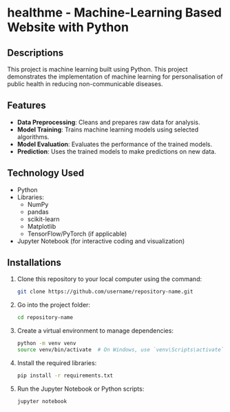 # healthme - Machine-Learning Based Website with Python

## Descriptions

This project is machine learning built using Python.
This project demonstrates the implementation of machine learning for personalisation of public health in reducing non-communicable diseases.

## Features

- **Data Preprocessing**: Cleans and prepares raw data for analysis.
- **Model Training**: Trains machine learning models using selected algorithms.
- **Model Evaluation**: Evaluates the performance of the trained models.
- **Prediction**: Uses the trained models to make predictions on new data.

## Technology Used

- Python
- Libraries: 
  - NumPy
  - pandas
  - scikit-learn
  - Matplotlib
  - TensorFlow/PyTorch (if applicable)
- Jupyter Notebook (for interactive coding and visualization)

## Installations

1. Clone this repository to your local computer using the command:

   ```bash
   git clone https://github.com/username/repository-name.git
   
2. Go into the project folder:

   ```bash
   cd repository-name

3. Create a virtual environment to manage dependencies:

   ```bash
   python -m venv venv
   source venv/bin/activate  # On Windows, use `venv\Scripts\activate`
   
4. Install the required libraries:

   ```bash
   pip install -r requirements.txt

5. Run the Jupyter Notebook or Python scripts:

   ```bash
   jupyter notebook

  
